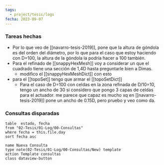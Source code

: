 ```yaml
---
tags:
  - project/tesis/logs
fecha: 2023-09-07
---
```

### Tareas hechas
* Por lo que veo de [[navarro-tesis-2019]], pone que la altura de góndola es del orden del diámetro, por lo que para el caso que estoy haciendo con D=100, la altura de la góndola la podría hacer a 100 también. 
* Para el refinado de [[snappyHexMesh]] voy a considerar un que el cuadrado tiene una sección de 1,4D hasta preguntarle bien a Dimas.
	* modifico el [[snappyHexMeshDict]] con esto
* para el [[topoSet]] tengo que armar el [[topoSetDict]]
	* Para el caso de D=100 con celdas en la zona refinada de D/10=10, tengo un ancho de 30 si considero que pongo 3 capas de celdas para el actuador. me parece que capaz es mucho xq en [[navarro-tesis-2019]] pone un ancho de 0.15D, pero pruebo y veo como da.


### Consultas disparadas
 ```dataview
table  estado, fecha
from "02-Tesis/01-Log/00-Consultas"
where fecha = this.file.day
sort fecha asc
```
```button
name Nueva Consulta
type note(02-Tesis/01-Log/00-Consultas/New) template
action Template consultas
class dataview-button
```